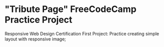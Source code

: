 # "Tribute Page" FreeCodeCamp Practice Project

Responsive Web Design Certification First Project:
  Practice creating simple layout with responsive image;